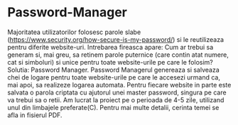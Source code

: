 # Password-Manager
Majoritatea utilizatorilor folosesc parole slabe (https://www.security.org/how-secure-is-my-password/)
si le reutilizeaza pentru diferite website-uri. Intrebarea fireasca apare: Cum
ar trebui sa generam si, mai greu, sa retinem parole puternice (care contin atat
numere, cat si simboluri) si unice pentru toate website-urile pe care le folosim?
Solutia: Password Manager.
Password Managerul genereaza si salveaza chei de logare pentru toate website-urile
pe care le accesezi urmand ca, mai apoi, sa realizeze logarea automata. Pentru fiecare
website in parte este salvata o parola criptata cu ajutorul unei master password,
singura pe care va trebui sa o retii.
Am lucrat la proiect pe o perioada de 4-5 zile, utilizand unul din limbajele preferate(C).
Pentru mai multe detalii, cerinta temei se afla in fisierul PDF.
